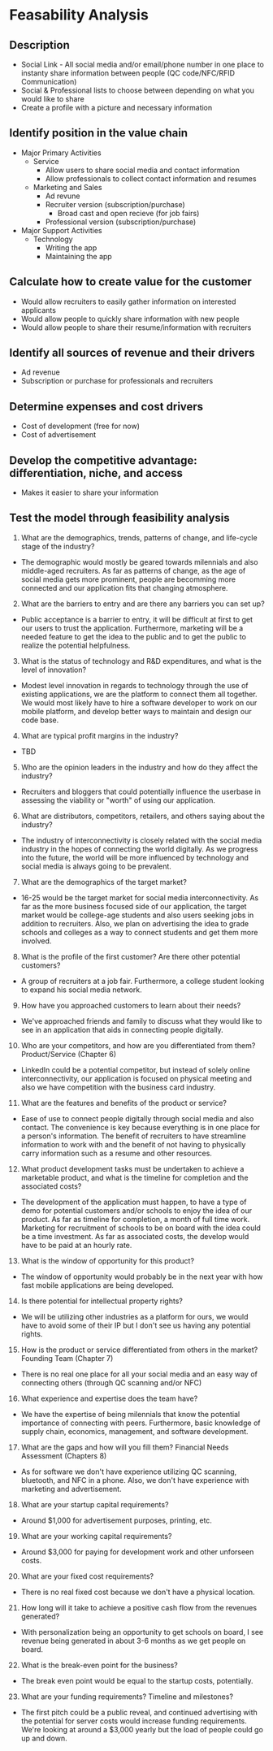 # Feasability Analysis
## Description
- Social Link - All social media and/or email/phone number in one place to instanty share information between people (QC code/NFC/RFID Communication)
- Social & Professional lists to choose between depending on what you would like to share
- Create a profile with a picture and necessary information

## Identify position in the value chain
- Major Primary Activities
  - Service
    - Allow users to share social media and contact information
    - Allow professionals to collect contact information and resumes
  - Marketing and Sales
    - Ad revune
    - Recruiter version (subscription/purchase)
      - Broad cast and open recieve (for job fairs)
    - Professional version (subscription/purchase)
- Major Support Activities
  - Technology
    - Writing the app
    - Maintaining the app 
    
## Calculate how to create value for the customer
- Would allow recruiters to easily gather information on interested applicants
- Would allow people to quickly share information with new people
- Would allow people to share their resume/information with recruiters

## Identify all sources of revenue and their drivers
- Ad revenue
- Subscription or purchase for professionals and recruiters

## Determine expenses and cost drivers
- Cost of development (free for now)
- Cost of advertisement

## Develop the competitive advantage: differentiation, niche, and access
- Makes it easier to share your information

## Test the model through feasibility analysis
1. What are the demographics, trends, patterns of change, and life-cycle stage of the industry?
  - The demographic would mostly be geared towards milennials and also middle-aged recruiters. As far as patterns of change, as the age of social media gets more prominent, people are becomming more connected and our application fits that changing atmosphere. 
2. What are the barriers to entry and are there any barriers you can set up?
  - Public acceptance is a barrier to entry, it will be difficult at first to get our users to trust the application. Furthermore, marketing will be a needed feature to get the idea to the public and to get the public to realize the potential helpfulness. 
3. What is the status of technology and R&amp;D expenditures, and what is the level of innovation?
  - Modest level innovation in regards to technology through the use of existing applications, we are the platform to connect them all together. We would most likely have to hire a software developer to work on our mobile platform, and develop better ways to maintain and design our code base.
4. What are typical profit margins in the industry?
  - TBD
5. Who are the opinion leaders in the industry and how do they affect the industry?
  - Recruiters and bloggers that could potentially influence the userbase in assessing the viability or "worth" of using our application.       
6. What are distributors, competitors, retailers, and others saying about the industry?
  - The industry of interconnectivity is closely related with the social media industry in the hopes of connecting the world digitally. As we progress into the future, the world will be more influenced by technology and social media is always going to be prevalent.
7. What are the demographics of the target market?
  - 16-25 would be the target market for social media interconnectivity. As far as the more business focused side of our application, the target market would be college-age students and also users seeking jobs in addition to recruiters. Also, we plan on advertising the idea to grade schools and colleges as a way to connect students and get them more involved.
8. What is the profile of the first customer? Are there other potential customers?
  - A group of recruiters at a job fair. Furthermore, a college student looking to expand his social media network. 
9. How have you approached customers to learn about their needs? 
  - We've approached friends and family to discuss what they would like to see in an application that aids in connecting people digitally. 
10. Who are your competitors, and how are you differentiated from them? Product/Service (Chapter 6) 
  - LinkedIn could be a potential competitor, but instead of solely online interconnectivity, our application is focused on physical meeting and also we have competition with the business card industry. 
11. What are the features and benefits of the product or service?
  - Ease of use to connect people digitally through social media and also contact. The convenience is key because everything is in one place for a person's information. The benefit of recruiters to have streamline information to work with and the benefit of not having to physically carry information such as a resume and other resources.
12. What product development tasks must be undertaken to achieve a marketable product, and what is the timeline for completion and the associated costs?
  - The development of the application must happen, to have a type of demo for potential customers and/or schools to enjoy the idea of our product. As far as timeline for completion, a month of full time work. Marketing for recruitment of schools to be on board with the idea could be a time investment. As far as associated costs, the develop would have to be paid at an hourly rate. 
13. What is the window of opportunity for this product?
  - The window of opportunity would probably be in the next year with how fast mobile applications are being developed.    
14. Is there potential for intellectual property rights?
  - We will be utilizing other industries as a platform for ours, we would have to avoid some of their IP but I don't see us having any potential rights.
15. How is the product or service differentiated from others in the market? Founding Team (Chapter 7) 
  - There is no real one place for all your social media and an easy way of connecting others (through QC scanning and/or NFC)
16. What experience and expertise does the team have?
  - We have the expertise of being milennials that know the potential importance of connecting with peers. Furthermore, basic knowledge of supply chain, economics, management, and software development. 
17. What are the gaps and how will you fill them? Financial Needs Assessment (Chapters 8) 
  - As for software we don't have experience utilizing QC scanning, bluetooth, and NFC in a phone. Also, we don't have experience with marketing and advertisement.  
18. What are your startup capital requirements?
  - Around $1,000 for advertisement purposes, printing, etc.
19. What are your working capital requirements?
  - Around $3,000 for paying for development work and other unforseen costs. 
20. What are your fixed cost requirements?
  - There is no real fixed cost because we don't have a physical location.
21. How long will it take to achieve a positive cash flow from the revenues generated?
  - With personalization being an opportunity to get schools on board, I see revenue being generated in about 3-6 months as we get people on board.  
22. What is the break-even point for the business?
  - The break even point would be equal to the startup costs, potentially.
23. What are your funding requirements? Timeline and milestones?
  - The first pitch could be a public reveal, and continued advertising with the potential for server costs would increase funding requirements. We're looking at around a $3,000 yearly but the load of people could go up and down. 
  

